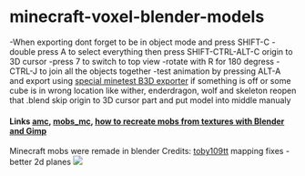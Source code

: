 # minecraft-voxel-blender-models
-When exporting dont forget to be in object mode and press SHIFT-C
-double press A to select everything then press SHIFT-CTRL-ALT-C origin to 3D cursor
-press 7 to switch to top view
-rotate with R for 180 degress
-CTRL-J to join all the objects together
-test animation by pressing ALT-A and export using [special minetest B3D exporter](https://github.com/minetest/B3Dexport)
if something is off or some cube is in wrong location like wither, enderdragon, wolf and skeleton reopen that .blend skip origin to 3D cursor part and put model into middle manualy

#### Links [amc](https://github.com/22i/amc), [mobs_mc](https://github.com/maikerumine/mobs_mc), [how to recreate mobs from textures with Blender and Gimp](http://imgur.com/a/Iqg88)

Minecraft mobs were remade in blender Credits: [toby109tt](https://github.com/tobyplowy) mapping fixes - better 2d planes
<img src="http://i.imgur.com/VqbS3D5.png">
